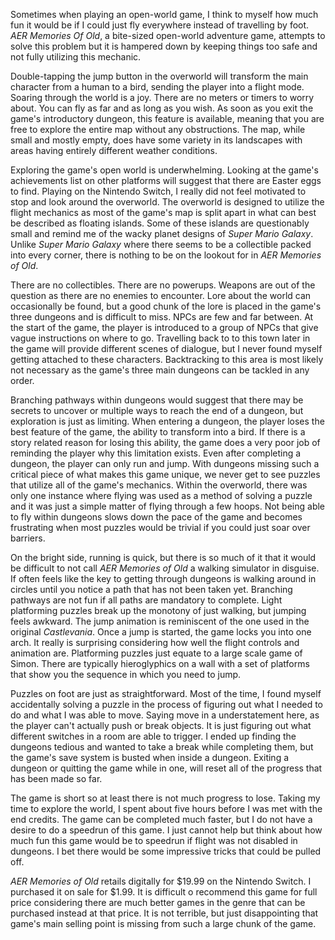 Sometimes when playing an open-world game, I think to myself how much fun it would be if I could just fly everywhere instead of travelling by foot. *AER Memories Of Old*, a bite-sized open-world adventure game, attempts to solve this problem but it is hampered down by keeping things too safe and not fully utilizing this mechanic. 

Double-tapping the jump button in the overworld will transform the main character from a human to a bird, sending the player into a flight mode. Soaring through the world is a joy. There are no meters or timers to worry about. You can fly as far and as long as you wish. As soon as you exit the game's introductory dungeon, this feature is available, meaning that you are free to explore the entire map without any obstructions. The map, while small and mostly empty, does have some variety in its landscapes with areas having entirely different weather conditions.

Exploring the game's open world is underwhelming. Looking at the game's achievements list on other platforms will suggest that there are Easter eggs to find. Playing on the Nintendo Switch, I really did not feel motivated to stop and look around the overworld. The overworld is designed to utilize the flight mechanics as most of the game's map is split apart in what can best be described as floating islands. Some of these islands are questionably small and remind me of the wacky planet designs of *Super Mario Galaxy*. Unlike *Super Mario Galaxy* where there seems to be a collectible packed into every corner, there is nothing to be on the lookout for in *AER Memories of Old*.

There are no collectibles. There are no powerups. Weapons are out of the question as there are no enemies to encounter. Lore about the world can occasionally be found, but a good chunk of the lore is placed in the game's three dungeons and is difficult to miss. NPCs are few and far between. At the start of the game, the player is introduced to a group of NPCs that give vague instructions on where to go. Travelling back to to this town later in the game will provide different scenes of dialogue, but I never found myself getting attached to these characters. Backtracking to this area is most likely not necessary as the game's three main dungeons can be tackled in any order.

Branching pathways within dungeons would suggest that there may be secrets to uncover or multiple ways to reach the end of a dungeon, but exploration is just as limiting. When entering a dungeon, the player loses the best feature of the game, the ability to transform into a bird. If there is a story related reason for losing this ability, the game does a very poor job of reminding the player why this limitation exists. Even after completing a dungeon, the player can only run and jump. With dungeons missing such a critical piece of what makes this game unique, we never get to see puzzles that utilize all of the game's mechanics. Within the overworld, there was only one instance where flying was used as a method of solving a puzzle and it was just a simple matter of flying through a few hoops. Not being able to fly within dungeons slows down the pace of the game and becomes frustrating when most puzzles would be trivial if you could just soar over barriers.

On the bright side, running is quick, but there is so much of it that it would be difficult to not call *AER Memories of Old* a walking simulator in disguise. If often feels like the key to getting through dungeons is walking around in circles until you notice a path that has not been taken yet. Branching pathways are not fun if all paths are mandatory to complete. Light platforming puzzles break up the monotony of just walking, but jumping feels awkward. The jump animation is reminiscent of the one used in the original *Castlevania*. Once a jump is started, the game locks you into one arch. It really is surprising considering how well the flight controls and animation are. Platforming puzzles just equate to a large scale game of Simon. There are typically hieroglyphics on a wall with a set of platforms that show you the sequence in which you need to jump.

Puzzles on foot are just as straightforward. Most of the time, I found myself accidentally solving a puzzle in the process of figuring out what I needed to do and what I was able to move. Saying move in a understatement here, as the player can't actually push or break objects. It is just figuring out what different switches in a room are able to trigger. I ended up finding the dungeons tedious and wanted to take a break while completing them, but the game's save system is busted when inside a dungeon. Exiting a dungeon or quitting the game while in one, will reset all of the progress that has been made so far.

The game is short so at least there is not much progress to lose. Taking my time to explore the world, I spent about five hours before I was met with the end credits. The game can be completed much faster, but I do not have a desire to do a speedrun of this game. I just cannot help but think about how much fun this game would be to speedrun if flight was not disabled in dungeons. I bet there would be some impressive tricks that could be pulled off. 

*AER Memories of Old* retails digitally for $19.99 on the Nintendo Switch. I purchased it on sale for $1.99. It is difficult o recommend this game for full price considering there are much better games in the genre that can be purchased instead at that price. It is not terrible, but just disappointing that game's main selling point is missing from such a large chunk of the game.



